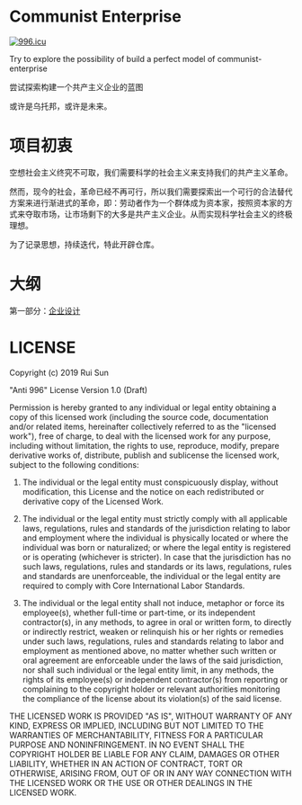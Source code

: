 # Communist Enterprise

[![996.icu](https://img.shields.io/badge/link-996.icu-red.svg)](https://996.icu)

Try to explore the possibility of build a perfect model of communist-enterprise

尝试探索构建一个共产主义企业的蓝图

或许是乌托邦，或许是未来。

# 项目初衷

空想社会主义终究不可取，我们需要科学的社会主义来支持我们的共产主义革命。

然而，现今的社会，革命已经不再可行，所以我们需要探索出一个可行的合法替代方案来进行渐进式的革命，即：劳动者作为一个群体成为资本家，按照资本家的方式来夺取市场，让市场剩下的大多是共产主义企业。从而实现科学社会主义的终极理想。

为了记录思想，持续迭代，特此开辟仓库。

# 大纲

第一部分：[企业设计](./company/basic.md)


# LICENSE

Copyright (c) 2019 Rui Sun

"Anti 996" License Version 1.0 (Draft)

Permission is hereby granted to any individual or legal entity
obtaining a copy of this licensed work (including the source code,
documentation and/or related items, hereinafter collectively referred
to as the "licensed work"), free of charge, to deal with the licensed
work for any purpose, including without limitation, the rights to use,
reproduce, modify, prepare derivative works of, distribute, publish 
and sublicense the licensed work, subject to the following conditions:

1. The individual or the legal entity must conspicuously display,
without modification, this License and the notice on each redistributed 
or derivative copy of the Licensed Work.

2. The individual or the legal entity must strictly comply with all
applicable laws, regulations, rules and standards of the jurisdiction
relating to labor and employment where the individual is physically
located or where the individual was born or naturalized; or where the
legal entity is registered or is operating (whichever is stricter). In
case that the jurisdiction has no such laws, regulations, rules and
standards or its laws, regulations, rules and standards are
unenforceable, the individual or the legal entity are required to
comply with Core International Labor Standards.

3. The individual or the legal entity shall not induce, metaphor or force
its employee(s), whether full-time or part-time, or its independent
contractor(s), in any methods, to agree in oral or written form, to
directly or indirectly restrict, weaken or relinquish his or her
rights or remedies under such laws, regulations, rules and standards
relating to labor and employment as mentioned above, no matter whether
such written or oral agreement are enforceable under the laws of the
said jurisdiction, nor shall such individual or the legal entity
limit, in any methods, the rights of its employee(s) or independent
contractor(s) from reporting or complaining to the copyright holder or
relevant authorities monitoring the compliance of the license about
its violation(s) of the said license.

THE LICENSED WORK IS PROVIDED "AS IS", WITHOUT WARRANTY OF ANY KIND,
EXPRESS OR IMPLIED, INCLUDING BUT NOT LIMITED TO THE WARRANTIES OF
MERCHANTABILITY, FITNESS FOR A PARTICULAR PURPOSE AND NONINFRINGEMENT.
IN NO EVENT SHALL THE COPYRIGHT HOLDER BE LIABLE FOR ANY CLAIM,
DAMAGES OR OTHER LIABILITY, WHETHER IN AN ACTION OF CONTRACT, TORT OR
OTHERWISE, ARISING FROM, OUT OF OR IN ANY WAY CONNECTION WITH THE
LICENSED WORK OR THE USE OR OTHER DEALINGS IN THE LICENSED WORK.
